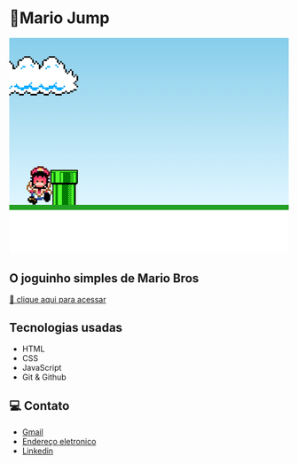 # 📌Mario Jump 

![preview](./.github/Preview.png)

## O joguinho simples de Mario Bros

[🔗 clique aqui para acessar](https://mario-jump-nu.vercel.app/)

## Tecnologias usadas

- HTML
- CSS
- JavaScript
- Git & Github

## 💻 Contato
- [Gmail](aldevan.santos@gmail.com)
- [Endereço eletronico](https://linktr.ee/aldevan7)
- [Linkedin](https://www.linkedin.com/in/aldevan7/)
